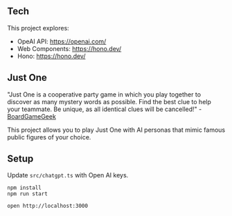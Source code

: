 ## Tech
This project explores:

- OpeAI API: https://openai.com/
- Web Components: https://hono.dev/
- Hono: https://hono.dev/


## Just One
"Just One is a cooperative party game in which you play together to discover as many mystery words as possible. Find the best clue to help your teammate. Be unique, as all identical clues will be cancelled!" - [BoardGameGeek](https://boardgamegeek.com/boardgame/254640/just-one)


This project allows you to play Just One with AI personas that mimic famous public figures of your choice.


## Setup

Update `src/chatgpt.ts` with Open AI keys.


```
npm install
npm run start
```

```
open http://localhost:3000
```
